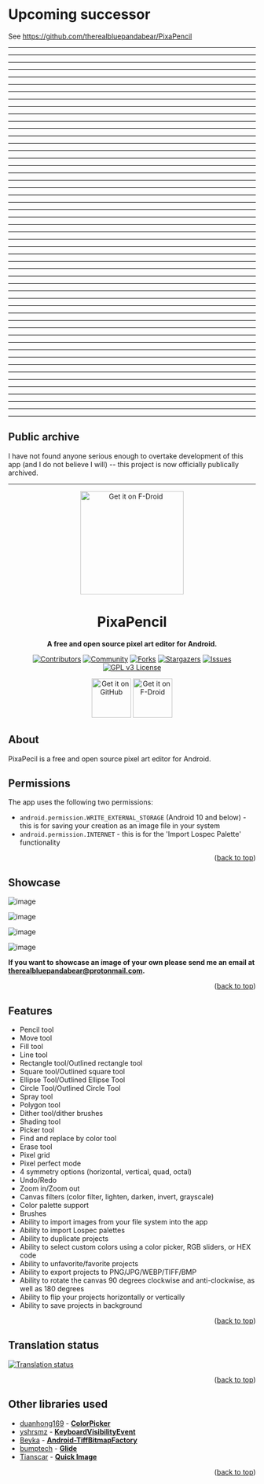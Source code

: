 # Upcoming successor 
See https://github.com/therealbluepandabear/PixaPencil



---------

---------
---------
---------
---------
---------
---------
---------
---------
---------
---------
---------
---------
---------
---------
---------
---------
---------
---------
---------
---------
---------
---------
---------
---------
---------
---------
---------
---------
---------
---------
---------
---------
---------
---------
---------
---------
---------
---------
---------
---------
---------
---------
---------
---------
---------
---------
---------
---------
---------
---------








## Public archive
I have not found anyone serious enough to overtake development of this app (and I do not believe I will) -- this project is now officially publically archived. 

---


<a name="readme-top"></a>

<div align="center">
<img src="https://user-images.githubusercontent.com/50536495/170400421-0c3a1711-4484-42b1-995b-ee0095c3c7cb.png" width = "210" height = "210" alt="Get it on F-Droid"/>
  <h1>PixaPencil</h1>
  <p><b>A free and open source pixel art editor for Android.</b><br>

[![Contributors][contributors-shield]][contributors-url]
[![Community][community-shield]][community-url]
[![Forks][forks-shield]][forks-url]
[![Stargazers][stars-shield]][stars-url]
[![Issues][issues-shield]][issues-url]
[![GPL v3 License][license-shield]][license-url]

[<img src="https://github.com/machiav3lli/oandbackupx/blob/034b226cea5c1b30eb4f6a6f313e4dadcbb0ece4/badge_github.png" alt="Get it on GitHub" height="80">](https://github.com/therealbluepandabear/PixaPencil/releases/latest)
[<img src="https://fdroid.gitlab.io/artwork/badge/get-it-on.png" alt="Get it on F-Droid" height="80">](https://f-droid.org/en/packages/com.therealbluepandabear.pixapencil/)
</div>

## About

PixaPecil is a free and open source pixel art editor for Android.

## Permissions

The app uses the following two permissions:

- `android.permission.WRITE_EXTERNAL_STORAGE` (Android 10 and below) - this is for saving your creation as an image file in your system
- `android.permission.INTERNET` - this is for the 'Import Lospec Palette' functionality

<p align="right">(<a href="#readme-top">back to top</a>)</p>

## Showcase

![image](https://user-images.githubusercontent.com/50536495/185532689-9dda1172-8214-467f-8616-e9e1fe890c1b.jpg)

![image](https://user-images.githubusercontent.com/50536495/174204673-71da804b-3d83-4d96-91f5-821583aa7543.png)

![image](https://user-images.githubusercontent.com/50536495/174204000-bf8a2b63-517f-40c4-ba96-4726061b9270.png)

![image](https://user-images.githubusercontent.com/50536495/174217529-14c05774-6829-42cf-8163-cd7da436d45c.png)


**If you want to showcase an image of your own please send me an email at therealbluepandabear@protonmail.com.**

<p align="right">(<a href="#readme-top">back to top</a>)</p>

## Features

- Pencil tool
- Move tool
- Fill tool 
- Line tool
- Rectangle tool/Outlined rectangle tool
- Square tool/Outlined square tool
- Ellipse Tool/Outlined Ellipse Tool
- Circle Tool/Outlined Circle Tool
- Spray tool
- Polygon tool
- Dither tool/dither brushes
- Shading tool
- Picker tool
- Find and replace by color tool
- Erase tool
- Pixel grid
- Pixel perfect mode
- 4 symmetry options (horizontal, vertical, quad, octal) 
- Undo/Redo
- Zoom in/Zoom out
- Canvas filters (color filter, lighten, darken, invert, grayscale)
- Color palette support
- Brushes
- Ability to import images from your file system into the app
- Ability to import Lospec palettes
- Ability to duplicate projects
- Ability to select custom colors using a color picker, RGB sliders, or HEX code
- Ability to unfavorite/favorite projects
- Ability to export projects to PNG/JPG/WEBP/TIFF/BMP
- Ability to rotate the canvas 90 degrees clockwise and anti-clockwise, as well as 180 degrees
- Ability to flip your projects horizontally or vertically
- Ability to save projects in background

<p align="right">(<a href="#readme-top">back to top</a>)</p>

## Translation status

<a href="https://hosted.weblate.org/engage/pixapencil/">
<img src="https://hosted.weblate.org/widgets/pixapencil/-/open-graph.png" alt="Translation status" />
</a>

<p align="right">(<a href="#readme-top">back to top</a>)</p>

## Other libraries used
- [duanhong169](https://github.com/duanhong169) - **[ColorPicker](https://github.com/duanhong169/ColorPicker)**
- [yshrsmz](https://github.com/yshrsmz) - **[KeyboardVisibilityEvent](https://github.com/yshrsmz/KeyboardVisibilityEvent)** 
- [Beyka](https://github.com/Beyka) - **[Android-TiffBitmapFactory](https://github.com/Beyka/Android-TiffBitmapFactory)**
- [bumptech](https://github.com/bumptech) - **[Glide](https://github.com/bumptech/glide)**
- [Tianscar](https://github.com/Tianscar) - **[Quick Image](https://github.com/Tianscar/quickimage)** 

<p align="right">(<a href="#readme-top">back to top</a>)</p>

[contributors-shield]: https://img.shields.io/github/contributors/therealbluepandabear/PixaPencil.svg?style=for-the-badge
[contributors-url]: https://github.com/therealbluepandabear/PixaPencil/graphs/contributors
[community-shield]: https://img.shields.io/discord/958580428221067315.svg?style=for-the-badge
[community-url]: https://discord.com/invite/Ytm7WBMNz9
[forks-shield]: https://img.shields.io/github/forks/therealbluepandabear/PixaPencil.svg?style=for-the-badge
[forks-url]: https://github.com/therealbluepandabear/PixaPencil/network/members
[stars-shield]: https://img.shields.io/github/stars/therealbluepandabear/PixaPencil.svg?style=for-the-badge
[stars-url]: https://github.com/therealbluepandabear/PixaPencil/stargazers
[issues-shield]: https://img.shields.io/github/issues/therealbluepandabear/PixaPencil.svg?style=for-the-badge
[issues-url]: https://github.com/therealbluepandabear/PixaPencil/issues
[license-shield]: https://img.shields.io/github/license/therealbluepandabear/PixaPencil.svg?style=for-the-badge
[license-url]: https://github.com/therealbluepandabear/PixaPencil/blob/master/LICENSE.txt

